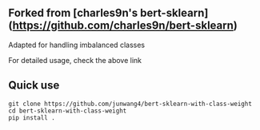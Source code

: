 ## Forked from [charles9n's bert-sklearn] (https://github.com/charles9n/bert-sklearn)

Adapted for handling imbalanced classes

For detailed usage, check the above link

## Quick use

```
git clone https://github.com/junwang4/bert-sklearn-with-class-weight
cd bert-sklearn-with-class-weight
pip install .
```
